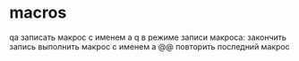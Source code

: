 macros
======

qa                        записать макрос с именем a
q                         в режиме записи макроса: закончить запись
                       выполнить макрос с именем a
@@                        повторить последний макрос
